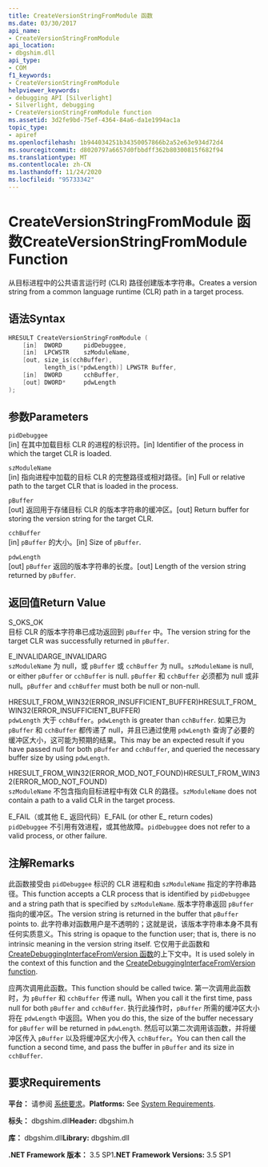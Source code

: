 ```yaml
---
title: CreateVersionStringFromModule 函数
ms.date: 03/30/2017
api_name:
- CreateVersionStringFromModule
api_location:
- dbgshim.dll
api_type:
- COM
f1_keywords:
- CreateVersionStringFromModule
helpviewer_keywords:
- debugging API [Silverlight]
- Silverlight, debugging
- CreateVersionStringFromModule function
ms.assetid: 3d2fe9bd-75ef-4364-84a6-da1e1994ac1a
topic_type:
- apiref
ms.openlocfilehash: 1b944034251b34350057866b2a52e63e934d72d4
ms.sourcegitcommit: d8020797a6657d0fbbdff362b80300815f682f94
ms.translationtype: MT
ms.contentlocale: zh-CN
ms.lasthandoff: 11/24/2020
ms.locfileid: "95733342"
---
```

# <a name="createversionstringfrommodule-function"></a><span data-ttu-id="4c184-102">CreateVersionStringFromModule 函数</span><span class="sxs-lookup"><span data-stu-id="4c184-102">CreateVersionStringFromModule Function</span></span>

<span data-ttu-id="4c184-103">从目标进程中的公共语言运行时 (CLR) 路径创建版本字符串。</span><span class="sxs-lookup"><span data-stu-id="4c184-103">Creates a version string from a common language runtime (CLR) path in a target process.</span></span>  
  
## <a name="syntax"></a><span data-ttu-id="4c184-104">语法</span><span class="sxs-lookup"><span data-stu-id="4c184-104">Syntax</span></span>  
  
```cpp  
HRESULT CreateVersionStringFromModule (  
    [in]  DWORD      pidDebuggee,  
    [in]  LPCWSTR    szModuleName,  
    [out, size_is(cchBuffer),  
          length_is(*pdwLength)] LPWSTR Buffer,  
    [in]  DWORD      cchBuffer,  
    [out] DWORD*     pdwLength  
);  
```  
  
## <a name="parameters"></a><span data-ttu-id="4c184-105">参数</span><span class="sxs-lookup"><span data-stu-id="4c184-105">Parameters</span></span>  

 `pidDebuggee`  
 <span data-ttu-id="4c184-106">[in] 在其中加载目标 CLR 的进程的标识符。</span><span class="sxs-lookup"><span data-stu-id="4c184-106">[in] Identifier of the process in which the target CLR is loaded.</span></span>  
  
 `szModuleName`  
 <span data-ttu-id="4c184-107">[in] 指向进程中加载的目标 CLR 的完整路径或相对路径。</span><span class="sxs-lookup"><span data-stu-id="4c184-107">[in] Full or relative path to the target CLR that is loaded in the process.</span></span>  
  
 `pBuffer`  
 <span data-ttu-id="4c184-108">[out] 返回用于存储目标 CLR 的版本字符串的缓冲区。</span><span class="sxs-lookup"><span data-stu-id="4c184-108">[out] Return buffer for storing the version string for the target CLR.</span></span>  
  
 `cchBuffer`  
 <span data-ttu-id="4c184-109">[in] `pBuffer` 的大小。</span><span class="sxs-lookup"><span data-stu-id="4c184-109">[in] Size of `pBuffer`.</span></span>  
  
 `pdwLength`  
 <span data-ttu-id="4c184-110">[out] `pBuffer` 返回的版本字符串的长度。</span><span class="sxs-lookup"><span data-stu-id="4c184-110">[out] Length of the version string returned by `pBuffer`.</span></span>  
  
## <a name="return-value"></a><span data-ttu-id="4c184-111">返回值</span><span class="sxs-lookup"><span data-stu-id="4c184-111">Return Value</span></span>  

 <span data-ttu-id="4c184-112">S_OK</span><span class="sxs-lookup"><span data-stu-id="4c184-112">S_OK</span></span>  
 <span data-ttu-id="4c184-113">目标 CLR 的版本字符串已成功返回到 `pBuffer` 中。</span><span class="sxs-lookup"><span data-stu-id="4c184-113">The version string for the target CLR was successfully returned in `pBuffer`.</span></span>  
  
 <span data-ttu-id="4c184-114">E_INVALIDARG</span><span class="sxs-lookup"><span data-stu-id="4c184-114">E_INVALIDARG</span></span>  
 <span data-ttu-id="4c184-115">`szModuleName` 为 null，或 `pBuffer` 或 `cchBuffer` 为 null。</span><span class="sxs-lookup"><span data-stu-id="4c184-115">`szModuleName` is null, or either `pBuffer` or `cchBuffer` is null.</span></span> <span data-ttu-id="4c184-116">`pBuffer` 和 `cchBuffer` 必须都为 null 或非 null。</span><span class="sxs-lookup"><span data-stu-id="4c184-116">`pBuffer` and `cchBuffer` must both be null or non-null.</span></span>  
  
 <span data-ttu-id="4c184-117">HRESULT_FROM_WIN32(ERROR_INSUFFICIENT_BUFFER)</span><span class="sxs-lookup"><span data-stu-id="4c184-117">HRESULT_FROM_WIN32(ERROR_INSUFFICIENT_BUFFER)</span></span>  
 <span data-ttu-id="4c184-118">`pdwLength` 大于 `cchBuffer`。</span><span class="sxs-lookup"><span data-stu-id="4c184-118">`pdwLength` is greater than `cchBuffer`.</span></span> <span data-ttu-id="4c184-119">如果已为 `pBuffer` 和 `cchBuffer` 都传递了 null，并且已通过使用 `pdwLength` 查询了必要的缓冲区大小，这可能为预期的结果。</span><span class="sxs-lookup"><span data-stu-id="4c184-119">This may be an expected result if you have passed null for both `pBuffer` and `cchBuffer`, and queried the necessary buffer size by using `pdwLength`.</span></span>  
  
 <span data-ttu-id="4c184-120">HRESULT_FROM_WIN32(ERROR_MOD_NOT_FOUND)</span><span class="sxs-lookup"><span data-stu-id="4c184-120">HRESULT_FROM_WIN32(ERROR_MOD_NOT_FOUND)</span></span>  
 <span data-ttu-id="4c184-121">`szModuleName` 不包含指向目标进程中有效 CLR 的路径。</span><span class="sxs-lookup"><span data-stu-id="4c184-121">`szModuleName` does not contain a path to a valid CLR in the target process.</span></span>  
  
 <span data-ttu-id="4c184-122">E_FAIL（或其他 E_ 返回代码）</span><span class="sxs-lookup"><span data-stu-id="4c184-122">E_FAIL (or other E_ return codes)</span></span>  
 <span data-ttu-id="4c184-123">`pidDebuggee` 不引用有效进程，或其他故障。</span><span class="sxs-lookup"><span data-stu-id="4c184-123">`pidDebuggee` does not refer to a valid process, or other failure.</span></span>  
  
## <a name="remarks"></a><span data-ttu-id="4c184-124">注解</span><span class="sxs-lookup"><span data-stu-id="4c184-124">Remarks</span></span>  

 <span data-ttu-id="4c184-125">此函数接受由 `pidDebuggee` 标识的 CLR 进程和由 `szModuleName` 指定的字符串路径。</span><span class="sxs-lookup"><span data-stu-id="4c184-125">This function accepts a CLR process that is identified by `pidDebuggee` and a string path that is specified by `szModuleName`.</span></span> <span data-ttu-id="4c184-126">版本字符串返回 `pBuffer` 指向的缓冲区。</span><span class="sxs-lookup"><span data-stu-id="4c184-126">The version string is returned in the buffer that `pBuffer` points to.</span></span> <span data-ttu-id="4c184-127">此字符串对函数用户是不透明的；这就是说，该版本字符串本身不具有任何实质意义。</span><span class="sxs-lookup"><span data-stu-id="4c184-127">This string is opaque to the function user; that is, there is no intrinsic meaning in the version string itself.</span></span> <span data-ttu-id="4c184-128">它仅用于此函数和 [CreateDebuggingInterfaceFromVersion 函数](createdebugginginterfacefromversion-function-for-silverlight.md)的上下文中。</span><span class="sxs-lookup"><span data-stu-id="4c184-128">It is used solely in the context of this function and the [CreateDebuggingInterfaceFromVersion function](createdebugginginterfacefromversion-function-for-silverlight.md).</span></span>  
  
 <span data-ttu-id="4c184-129">应两次调用此函数。</span><span class="sxs-lookup"><span data-stu-id="4c184-129">This function should be called twice.</span></span> <span data-ttu-id="4c184-130">第一次调用此函数时，为 `pBuffer` 和 `cchBuffer` 传递 null。</span><span class="sxs-lookup"><span data-stu-id="4c184-130">When you call it the first time, pass null for both `pBuffer` and `cchBuffer`.</span></span> <span data-ttu-id="4c184-131">执行此操作时，`pBuffer` 所需的缓冲区大小将在 `pdwLength` 中返回。</span><span class="sxs-lookup"><span data-stu-id="4c184-131">When you do this, the size of the buffer necessary for `pBuffer` will be returned in `pdwLength`.</span></span> <span data-ttu-id="4c184-132">然后可以第二次调用该函数，并将缓冲区传入 `pBuffer` 以及将缓冲区大小传入 `cchBuffer`。</span><span class="sxs-lookup"><span data-stu-id="4c184-132">You can then call the function a second time, and pass the buffer in `pBuffer` and its size in `cchBuffer`.</span></span>  
  
## <a name="requirements"></a><span data-ttu-id="4c184-133">要求</span><span class="sxs-lookup"><span data-stu-id="4c184-133">Requirements</span></span>  

 <span data-ttu-id="4c184-134">**平台：** 请参阅 [系统要求](../../get-started/system-requirements.md)。</span><span class="sxs-lookup"><span data-stu-id="4c184-134">**Platforms:** See [System Requirements](../../get-started/system-requirements.md).</span></span>  
  
 <span data-ttu-id="4c184-135">**标头：** dbgshim.dll</span><span class="sxs-lookup"><span data-stu-id="4c184-135">**Header:** dbgshim.h</span></span>  
  
 <span data-ttu-id="4c184-136">**库：** dbgshim.dll</span><span class="sxs-lookup"><span data-stu-id="4c184-136">**Library:** dbgshim.dll</span></span>  
  
 <span data-ttu-id="4c184-137">**.NET Framework 版本：** 3.5 SP1</span><span class="sxs-lookup"><span data-stu-id="4c184-137">**.NET Framework Versions:** 3.5 SP1</span></span>
